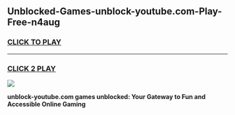 
## Unblocked-Games-unblock-youtube.com-Play-Free-n4aug
<h3>
<a href="https://premium76.site?title=unblock-youtube.com&ref=21A">CLICK TO PLAY</a></h3>
<hr>

<h3>
<a href="https://premium76.site?title=unblock-youtube.com&ref=21A">CLICK 2 PLAY</a>
  
</h3>

<a href="https://premium76.site?title=unblock-youtube.com&ref=21A"><img src="https://clearcache.store/games.png"></a>


**unblock-youtube.com games unblocked: Your Gateway to Fun and Accessible Online Gaming**
